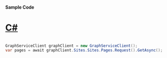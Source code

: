 #### Sample Code
# [C#](#tab/Csharp)

```C#

GraphServiceClient graphClient = new GraphServiceClient();
var pages = await graphClient.Sites.Sites.Pages.Request().GetAsync();

```